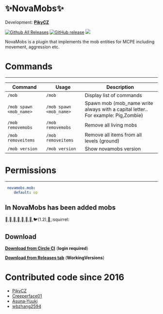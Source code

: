 # ✨NovaMobs✨ 

Development: **[PikyCZ](https://github.com/PikyCZ)**

[![Github All Releases](https://img.shields.io/github/downloads/PikyCZ/NovaMobs/total.svg)](https://github.com/PikyCZ/NovaMobs/releases)
[![GitHub release](https://img.shields.io/github/release/PikyCZ/NovaMobs.svg)](https://github.com/PikyCZ/NovaMobs/releases/latest)
[![](https://img.shields.io/badge/stable-status-brightgreen.svg)](status/status.md)

NovaMobs is a plugin that implements the mob entities for MCPE including movement, aggression etc.

# Commands
-----------
| Command | Usage | Description |
| ------- |  ----- | ----------- |
| `/mob` | `/mob` | Display list of commands|
| `/mob spawn <mob_name>` | `/mob spawn <mob_name>` | Spawn mob (mob_name write always with a capital letter.. For example: Pig,Zombie)
| `/mob removemobs` | `/mob removemobs` | Remove all living mobs|
| `/mob removeitems` | `/mob removeitems` | Remove all items from all levels (ground)|
| `/mob version` | `/mob version` | Show novamobs version|

# Permissions
-------------
```yml
 novamobs.mob:
    default: op
  ```
  
 In NovaMobs has been added mobs 
 -------------------------------
 :wolf:,:rabbit:,:pig2:,:horse:,:sheep:,:chicken:,:cow2:,:bird:(1.2),:space_invader:,:squirrel:
 
 Download
 ---------
__[Download from Circle CI](https://circleci.com/gh/PikyCZ/MobPlugin/tree/master/)__ (**login required**)

__[Download from Releases tab](https://github.com/PikyCZ/NovaMobs/releases)__ (**WorkingVersions**)

# Contributed code since 2016
* [PikyCZ](//github.com/PikyCZ)
* [Creeperface01](//github.com/Creeperface01)
* [Asuna-Yuuki](//https://github.com/Asuna-Yuuki)
* [wbzhang2594](//https://github.com/wbzhang2594)
